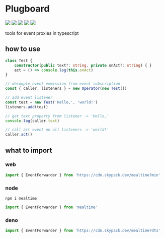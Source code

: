 # Plugboard
[![](https://badgen.net/packagephobia/install/mealtime?icon=npm&label&color=black&scale=1.3)](https://www.npmjs.com/package/mealtime) [![](https://badgen.net/npm/types/tslib?icon=typescript&label&color=black&scale=1.3)](https://github.com/domrally/mealtime/blob/main/code/context.d.ts) [![](https://badgen.net/badge/license/Fair?color=grey&scale=1.3)](https://github.com/domrally/mealtime/blob/main/LICENSE) [![](https://badgen.net/github/tag/domrally/mealtime?icon=git&label&color=grey&scale=1.3)](https://github.com/domrally/mealtime/releases) [![](https://badgen.net/github/status/domrally/mealtime?icon=github&label&color=black&scale=1.3)](https://github.com/domrally/mealtime/actions)

tools for event proxies in typescript

## how to use

```ts
class Test {
    constructor(public text?: string, private onAct?: string) { }
    act = () => console.log(this.onAct)
}

// decouple event emmission from event subscription
const { caller, listeners } = new Operator(new Test())

// add event listener
const test = new Test('Hello,', 'world!')
listeners.add(test)

// get text property from listener -> 'Hello,'
console.log(caller.text)

// call act event on all listeners -> 'world!'
caller.act()

```

## what to import

### web
```js
import { EventForwarder } from 'https://cdn.skypack.dev/mealtime?min'
```

### node
```
npm i mealtime
```
```js
import { EventForwarder } from 'mealtime'
```

### deno
```ts
import { EventForwarder } from 'https://cdn.skypack.dev/mealtime?dts'
```
